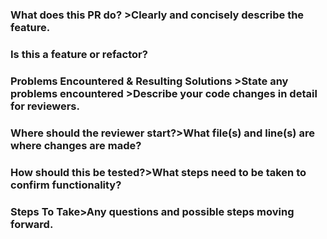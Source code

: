 ### What does this PR do? >Clearly and concisely describe the feature. 
### Is this a feature or refactor?
### Problems Encountered & Resulting Solutions  >State any problems encountered >Describe your code changes in detail for reviewers.
### Where should the reviewer start?>What file(s) and line(s) are where changes are made?
### How should this be tested?>What steps need to be taken to confirm functionality? 
### Steps To Take>Any questions and possible steps moving forward.
